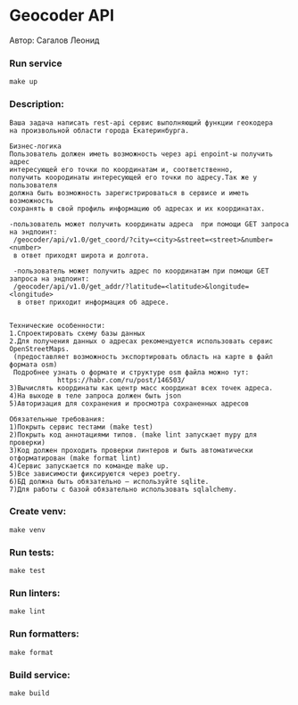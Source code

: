 # Geocoder API

Автор: Сагалов Леонид

### Run service
    make up
    
### Description:
    Ваша задача написать rest-api сервис выполняющий функции геокодера 
    на произвольной области города Екатеринбурга.
    
    Бизнес-логика
    Пользователь должен иметь возможность через api enpoint-ы получить адрес 
    интересующей его точки по координатам и, соответственно, 
    получить коородинаты интересующей его точки по адресу.Так же у пользователя
    должна быть возможность зарегистрироваться в сервисе и иметь возможность
    сохранять в свой профиль информацию об адресах и их координатах.
    
    -пользователь может получить координаты адреса  при помощи GET запроса на эндпоинт:
     /geocoder/api/v1.0/get_coord/?city=<city>&street=<street>&number=<number>
     в ответ приходят широта и долгота.
     
     -пользователь может получить адрес по координатам при помощи GET запроса на эндпоинт:
     /geocoder/api/v1.0/get_addr/?latitude=<latitude>&longitude=<longitude>
      в ответ приходит информация об адресе.
      
            
    Технические особенности:
    1.Спроектировать схему базы данных
    2.Для получения данных о адресах рекомендуется использовать сервис OpenStreetMaps.
     (предоставляет возможность экспортировать область на карте в файл формата osm)
     Подробнее узнать о формате и структуре osm файла можно тут:
                https://habr.com/ru/post/146503/ 
    3)Вычислять координаты как центр масс координат всех точек адреса.
    4)На выходе в теле запроса должен быть json
    5)Авторизация для сохранения и просмотра сохраненных адресов
    
    Обязательные требования:
    1)Покрыть сервис тестами (make test)
    2)Покрыть код аннотациями типов. (make lint запускает mypy для проверки)
    3)Код должен проходить проверки линтеров и быть автоматически отформатирован (make format lint)
    4)Сервис запускается по команде make up.
    5)Все зависимости фиксируются через poetry.
    6)БД должна быть обязательно — используйте sqlite.
    7)Для работы с базой обязательно использовать sqlalchemy.

### Create venv:
    make venv

### Run tests:
    make test

### Run linters:
    make lint

### Run formatters:
    make format

### Build service:
	make build
